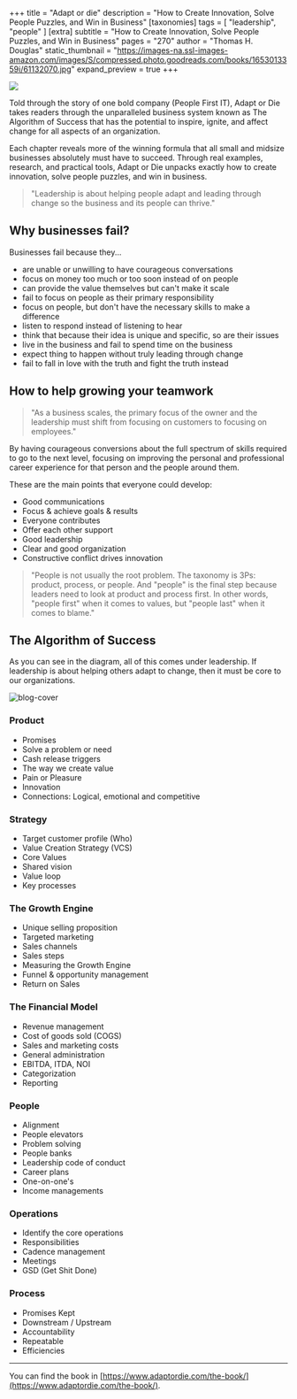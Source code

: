 +++
title = "Adapt or die"
description = "How to Create Innovation, Solve People Puzzles, and Win in Business"
[taxonomies]
tags = [ "leadership", "people" ]
[extra]
subtitle = "How to Create Innovation, Solve People Puzzles, and Win in Business"
pages = "270"
author = "Thomas H. Douglas"
static_thumbnail = "https://images-na.ssl-images-amazon.com/images/S/compressed.photo.goodreads.com/books/1653013359i/61132070.jpg"
expand_preview = true
+++

<img border="0" src="https://images-na.ssl-images-amazon.com/images/S/compressed.photo.goodreads.com/books/1653013359i/61132070.jpg" >

Told through the story of one bold company (People First IT), Adapt or Die takes readers through the unparalleled business system known as The Algorithm of Success that has the potential to inspire, ignite, and affect change for all aspects of an organization.

<!-- more -->

Each chapter reveals more of the winning formula that all small and midsize businesses absolutely must have to succeed. Through real examples, research, and practical tools, Adapt or Die unpacks exactly how to create innovation, solve people puzzles, and win in business.

> "Leadership is about helping people adapt and leading through change so the business and its people can thrive."

## Why businesses fail?

Businesses fail because they...

- are unable or unwilling to have courageous conversations
- focus on money too much or too soon instead of on people
- can provide the value themselves but can't make it scale
- fail to focus on people as their primary responsibility
- focus on people, but don't have the necessary skills to make a difference
- listen to respond instead of listening to hear
- think that because their idea is unique and specific, so are their issues
- live in the business and fail to spend time on the business
- expect thing to happen without truly leading through change
- fail to fall in love with the truth and fight the truth instead

## How to help growing your teamwork

> "As a business scales, the primary focus of the owner and the leadership must shift from focusing on customers to focusing on employees."

By having courageous conversions about the full spectrum of skills required to go to the next level, focusing on improving the personal and professional career experience for that person and the people around them. 

These are the main points that everyone could develop:

- Good communications
- Focus & achieve goals & results
- Everyone contributes
- Offer each other support
- Good leadership
- Clear and good organization
- Constructive conflict drives innovation

> "People is not usually the root problem. The taxonomy is 3Ps: product, process, or people. And "people" is the final step because leaders need to look at product and process first. In other words, "people first" when it comes to values, but "people last" when it comes to blame."

## The Algorithm of Success

As you can see in the diagram, all of this comes under leadership. If leadership is about helping others adapt to change, then it must be core to our organizations.

![blog-cover](/images/readings/2023-02-26/aos-leadership.jpg)

### Product

- Promises
- Solve a problem or need
- Cash release triggers
- The way we create value
- Pain or Pleasure
- Innovation
- Connections: Logical, emotional and competitive

### Strategy

- Target customer profile (Who)
- Value Creation Strategy (VCS)
- Core Values
- Shared vision
- Value loop
- Key processes

### The Growth Engine

- Unique selling proposition
- Targeted marketing
- Sales channels
- Sales steps
- Measuring the Growth Engine
- Funnel & opportunity management
- Return on Sales

### The Financial Model

- Revenue management
- Cost of goods sold (COGS)
- Sales and marketing costs
- General administration
- EBITDA, ITDA, NOI
- Categorization
- Reporting

### People

- Alignment
- People elevators
- Problem solving
- People banks
- Leadership code of conduct
- Career plans
- One-on-one's
- Income managements

### Operations

- Identify the core operations
- Responsibilities
- Cadence management
- Meetings
- GSD (Get Shit Done)

### Process

- Promises Kept
- Downstream / Upstream
- Accountability
- Repeatable
- Efficiencies

--- 

You can find the book in [https://www.adaptordie.com/the-book/](https://www.adaptordie.com/the-book/).